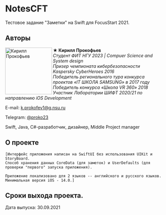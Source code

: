 # NotesCFT
Тестовое задание "Заметки" на Swift для FocusStart 2021.
## Авторы

<img src="https://habrastorage.org/webt/xn/wq/r_/xnwqr_c12neoliwun446oljbewq.png" alt="Кирилл Прокофьев" align="left" width="150"/>

**★ Кирилл Прокофьев**  
*Студент ФИТ НГУ 2023 | Compuer Science and System design*  
*Призер чемпионата кибербезопасности Kaspersky CyberHeroes 2016*  
*Победитель регионального тура конкурса проектов «IT ШКОЛА SAMSUNG» в 2017 году*   
*Победитель конкурса «Школа VR 360» 2018*   
*Участник Лаборатории ШИФТ 2020/21 по направлению iOS Development*   

E-mail:  k.prokofev1@g.nsu.ru

Telegram: [@proko23](https://t.me/proko23)

Swift, Java, C#-разработчик, дизайнер, Middle Project manager


## О проекте
    [Интерфейс приложения написан на SwiftUI без использования UIKit и StoryBoard.
    Способ хранения данных CoreData (для заметок) и UserDefaults (для проверки "первого" запуска приложения).
    
    Приложение локализовано для 2 языков -- английского и русского языков.
    Минимальная версия iOS - 14.0.]
   
## Сроки выхода проекта.
Дата выпуска: 30.09.2021 
